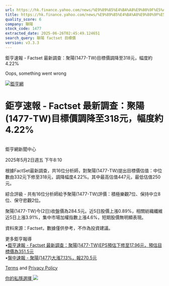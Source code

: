 ```yaml
---
url: https://hk.finance.yahoo.com/news/%E9%89%85%E4%BA%A8%E9%80%9F%E5%A0%B1-factset-%E6%9C%80%E6%96%B0%E8%AA%BF%E6%9F%A5-%E8%81%9A%E9%99%BD-1477-001020174.html
title: https://hk.finance.yahoo.com/news/%E9%89%85%E4%BA%A8%E9%80%9F%E5%A0%B1-factset-%E6%9C%80%E6%96%B0%E8
quality_score: 6
company: 聯陽
stock_code: 1477
extracted_date: 2025-06-26T02:45:49.124651
search_query: 聯陽 factset 目標價
version: v3.3.3
---
```


鉅亨速報 - Factset 最新調查：聚陽(1477-TW)目標價調降至318元，幅度約4.22% 


Oops, something went wrong

 

[![鉅亨網](https://s.yimg.com/ny/api/res/1.2/UM5hrThmhlnSiBO4o4qlLg--/YXBwaWQ9aGlnaGxhbmRlcjt3PTE0NjtoPTQ4O2NmPXdlYnA-/https://s.yimg.com/os/creatr-uploaded-images/2020-01/147c7630-36ab-11ea-ae7c-5ee7a0016555)](http://www.cnyes.com/ "鉅亨網")

# 鉅亨速報 - Factset 最新調查：聚陽(1477-TW)目標價調降至318元，幅度約4.22%

![](data:image/gif;base64,R0lGODlhAQABAIAAAAAAAP///ywAAAAAAQABAAACAUwAOw==)

鉅亨網新聞中心

2025年5月2日週五 下午8:10

根據FactSet最新調查，共16位分析師，對聚陽(1477-TW)提出目標價估值：中位數由332元下修至318元，調降幅度4.22%。其中最高估值447元，最低估值250元。

綜合評級 - 共有16位分析師給予聚陽(1477-TW)評價：積極樂觀7位、保持中立8位、保守悲觀2位。

聚陽(1477-TW)今(2日)收盤價為284.5元。近5日股價上漲0.89%，相關紡織纖維近5日上漲3.91%，集中市場加權指數上漲4.6%，短期股價無明顯表現。

資料來源：Factset，數據僅供參考，不作為投資建議。

更多鉅亨報導  
•[鉅亨速報 - Factset 最新調查：聚陽(1477-TW)EPS預估下修至17.96元，預估目標價為351.5元](https://news.cnyes.com/news/id/5947067?utm_source=yahoo&utm_medium=RSS&utm_campaign=relate)  
•[盤中速報 - 聚陽(1477)大漲7.13%，報270.5元](https://news.cnyes.com/news/id/5947596?utm_source=yahoo&utm_medium=RSS&utm_campaign=relate)

[Terms](https://guce.yahoo.com/terms?locale=zh-Hant-HK)  and [Privacy Policy](https://guce.yahoo.com/privacy-policy?locale=zh-Hant-HK)

[你的私隱選擇 ![](https://s.yimg.com/dv/static/siteApp/img/privacy-choice-control.png)](https://guce.yahoo.com/state-controls?locale=zh-Hant-HK&state=VA)